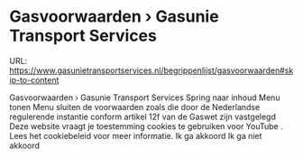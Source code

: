 # Gasvoorwaarden › Gasunie Transport Services

URL: https://www.gasunietransportservices.nl/begrippenlijst/gasvoorwaarden#skip-to-content

Gasvoorwaarden › Gasunie Transport Services
Spring naar inhoud
Menu tonen
Menu sluiten
de voorwaarden zoals die door de Nederlandse regulerende instantie conform artikel 12f van de Gaswet zijn vastgelegd
Deze website vraagt je toestemming cookies te gebruiken voor
YouTube
. Lees het
cookiebeleid
voor meer informatie.
Ik ga akkoord
Ik ga niet akkoord